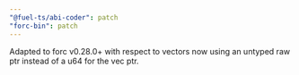 ```yaml
---
"@fuel-ts/abi-coder": patch
"forc-bin": patch
---
```


Adapted to forc v0.28.0+ with respect to vectors now using an untyped raw ptr instead of a u64 for the vec ptr.
